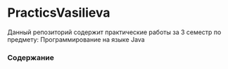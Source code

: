 # PracticsVasilieva 
Данный репозиторий содержит практические работы за 3 семестр по предмету: Программирование на языке Java

### Содержание 
